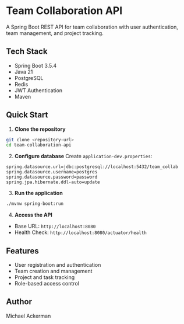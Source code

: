 # Team Collaboration API

A Spring Boot REST API for team collaboration with user authentication, team management, and project tracking.

## Tech Stack

- Spring Boot 3.5.4
- Java 21
- PostgreSQL
- Redis
- JWT Authentication
- Maven

## Quick Start

1. **Clone the repository**
```bash
git clone <repository-url>
cd team-collaboration-api
```

2. **Configure database**
Create `application-dev.properties`:
```properties
spring.datasource.url=jdbc:postgresql://localhost:5432/team_collab
spring.datasource.username=postgres
spring.datasource.password=password
spring.jpa.hibernate.ddl-auto=update
```

3. **Run the application**
```bash
./mvnw spring-boot:run
```

4. **Access the API**
- Base URL: `http://localhost:8080`
- Health Check: `http://localhost:8080/actuator/health`

## Features

- User registration and authentication
- Team creation and management
- Project and task tracking
- Role-based access control

## Author

Michael Ackerman 